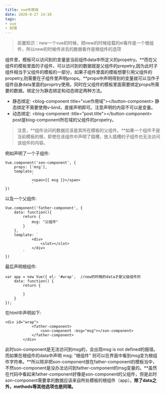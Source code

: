 ```yaml
---
title: vue作用域
date: 2020-8-27 14:16
tags: 
- vue
- 前端
---
```

>前置知识：new一个vue的时候，把new的时候挂载的el看作是一个根组件，所以new的时候传进去的数据看作是根组件的选项

组件里，模板可以访问到的变量是当前组件data中所定义的propetry。**而在父组件的模板里面的子组件，可以访问到的数据就是父组件的prepetry,因为此时子组件相当于父组件的模板的一部分，如果子组件里面的模板想要引用父组件的propetry,则需要在子组件里声明props。**props中声明得到的变量就可以当作子组件自身data里面的proprtry使用。同时在父组件的模板里面需要绑定props所需要的数据。绑定分为静态绑定和动态绑定两种方法。
+ 静态绑定:
&lt;blog-component title="vue作用域"&gt;&lt;/button-component&gt;
静态绑定不需要使用v-bind，直接声明即可。注意声明的内容不可以是变量。
+ 动态绑定:
&lt;blog-component :title="post.title"&gt;&lt;/button-component&gt;
post是blog-component所在域的父组件的propetry。

>注意，**组件访问的数据应该是其所在模板的父组件。**如果一个组件不是当前模板的根，即使在该组件中声明了插槽，放入插槽的子组件也无法访问该组件的内容。

例如声明了一个子组件:
```
Vue.component('son-component', {
    props: ['msg'],
    template: 
            `
            <span>{{ msg }}</span>
            `
})
```
以及一个父组件:
```
Vue.component('father-component', {
    data: function(){
        return {
            msg: "父组件"
        }
    },
    template: `
            <div>
                <slot></slot>
            </div>
        `
})
```
最后声明根组件:
```
var app = new Vue({ el: '#wrap',  //new的时候的data才是父级组件的
    data: function() {
        return {
            
        }
    } 
});
```
在html中声明如下:
```
<div id="wrap">
            <father-component>
                <son-component :msg="msg"></son-component>
            </father-component>
        </div>
```
此时son-component是无法访问到msg的，会出现msg is not defined的报错。而如果在根组件的data中声明
    msg: "根组件"
则可以在界面中看到msg变为根组件字符串。**所以除非把son-component放在father-component的模板当中，不然son-component是没办法访问到father-component的msg变量的。**虽然在代码中看起来father-component好像是son-component的父组件，但是此时son-component需要拿的数据应该来自所处模板的根组件（app）。**除了data之外，methods等其他选项也是同理。**